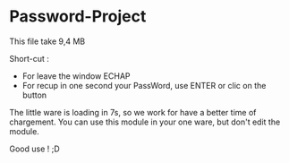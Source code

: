# Password-Project

This file take 9,4 MB

Short-cut : 
- For leave the window ECHAP
- For recup in one second your PassWord, use ENTER or clic on the button


The little ware is loading in 7s, so we work for have a better time of chargement.
You can use this module in your one ware, but don't edit the module.

Good use ! ;D


